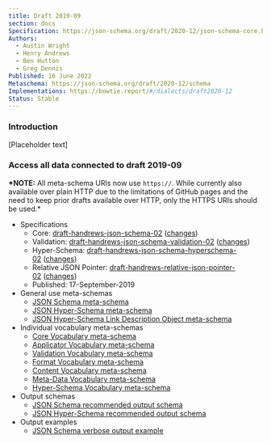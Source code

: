 ```yaml
---
title: Draft 2019-09
section: docs
Specification: https://json-schema.org/draft/2020-12/json-schema-core.html
Authors:
  - Austin Wright
  - Henry Andrews
  - Ben Hutton
  - Greg Dennis
Published: 16 June 2022
Metaschema: https://json-schema.org/draft/2020-12/schema
Implementations: https://bowtie.report/#/dialects/draft2020-12
Status: Stable
---
```


### Introduction

[Placeholder text]

### Access all data connected to draft 2019-09

**\*NOTE:** All meta-schema URIs now use `https://`. While currently also available over plain HTTP due to the limitations of GitHub pages and the need to keep prior drafts available over HTTP, only the HTTPS URIs should be used.\*

- Specifications
  - Core: [draft-handrews-json-schema-02](https://json-schema.org/draft/2019-09/draft-handrews-json-schema-02.html) ([changes](https://json-schema.org/draft/2019-09/draft-handrews-json-schema-02.html#rfc.appendix.G))
  - Validation: [draft-handrews-json-schema-validation-02](https://json-schema.org/draft/2019-09/draft-handrews-json-schema-validation-02.html) ([changes](https://json-schema.org/draft/2019-09/draft-handrews-json-schema-validation-02.html#rfc.appendix.C))
  - Hyper-Schema: [draft-handrews-json-schema-hyperschema-02](https://json-schema.org/draft/2019-09/draft-handrews-json-schema-hyperschema-02.html) ([changes](https://json-schema.org/draft/2019-09/draft-handrews-json-schema-hyperschema-02.html#rfc.appendix.B))
  - Relative JSON Pointer: [draft-handrews-relative-json-pointer-02](https://tools.ietf.org/html/draft-handrews-relative-json-pointer-02) ([changes](https://tools.ietf.org/html/draft-handrews-relative-json-pointer-02#appendix-A))
  - Published: 17-September-2019
- General use meta-schemas
  - [JSON Schema meta-schema](https://json-schema.org/draft/2019-09/schema)
  - [JSON Hyper-Schema meta-schema](https://json-schema.org/draft/2019-09/hyper-schema)
  - [JSON Hyper-Schema Link Description Object meta-schema](https://json-schema.org/draft/2019-09/links)
- Individual vocabulary meta-schemas
  - [Core Vocabulary meta-schema](https://json-schema.org/draft/2019-09/meta/core)
  - [Applicator Vocabulary meta-schema](https://json-schema.org/draft/2019-09/meta/applicator)
  - [Validation Vocabulary meta-schema](https://json-schema.org/draft/2019-09/meta/validation)
  - [Format Vocabulary meta-schema](https://json-schema.org/draft/2019-09/meta/format)
  - [Content Vocabulary meta-schema](https://json-schema.org/draft/2019-09/meta/content)
  - [Meta-Data Vocabulary meta-schema](https://json-schema.org/draft/2019-09/meta/meta-data)
  - [Hyper-Schema Vocabulary meta-schema](https://json-schema.org/draft/2019-09/meta/hyper-schema)
- Output schemas
  - [JSON Schema recommended output schema](https://json-schema.org/draft/2019-09/output/schema)
  - [JSON Hyper-Schema recommended output schema](https://json-schema.org/draft/2019-09/output/hyper-schema)
- Output examples
  - [JSON Schema verbose output example](https://json-schema.org/draft/2019-09/output/verbose-example)
